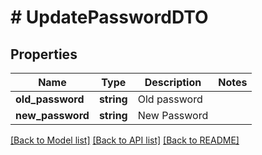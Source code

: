 # # UpdatePasswordDTO

## Properties

Name | Type | Description | Notes
------------ | ------------- | ------------- | -------------
**old_password** | **string** | Old password |
**new_password** | **string** | New Password |

[[Back to Model list]](../../README.md#models) [[Back to API list]](../../README.md#endpoints) [[Back to README]](../../README.md)
